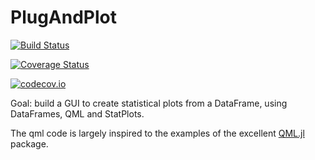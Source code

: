 # PlugAndPlot

[![Build Status](https://travis-ci.org/piever/ManipulateTable.jl.svg?branch=master)](https://travis-ci.org/piever/ManipulateTable.jl)

[![Coverage Status](https://coveralls.io/repos/piever/ManipulateTable.jl/badge.svg?branch=master&service=github)](https://coveralls.io/github/piever/ManipulateTable.jl?branch=master)

[![codecov.io](http://codecov.io/github/piever/ManipulateTable.jl/coverage.svg?branch=master)](http://codecov.io/github/piever/ManipulateTable.jl?branch=master)


Goal: build a GUI to create statistical plots from a DataFrame, using DataFrames, QML and StatPlots.

The qml code is largely inspired to the examples of the excellent [QML.jl](https://github.com/barche/QML.jl) package.
